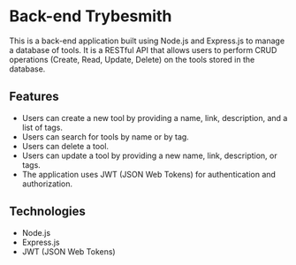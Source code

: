 # Back-end Trybesmith

This is a back-end application built using Node.js and Express.js to manage a database of tools. It is a RESTful API that allows users to perform CRUD operations (Create, Read, Update, Delete) on the tools stored in the database.

## Features

- Users can create a new tool by providing a name, link, description, and a list of tags.
- Users can search for tools by name or by tag.
- Users can delete a tool.
- Users can update a tool by providing a new name, link, description, or tags.
- The application uses JWT (JSON Web Tokens) for authentication and authorization.

## Technologies

- Node.js
- Express.js
- JWT (JSON Web Tokens)
